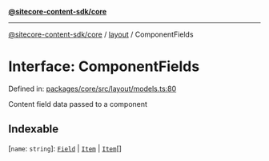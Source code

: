 [**@sitecore-content-sdk/core**](../../README.md)

***

[@sitecore-content-sdk/core](../../README.md) / [layout](../README.md) / ComponentFields

# Interface: ComponentFields

Defined in: [packages/core/src/layout/models.ts:80](https://github.com/Sitecore/xmc-jss-dev/blob/88c5c2640d5ef72e74febf33dccec61ab7a6e74d/packages/core/src/layout/models.ts#L80)

Content field data passed to a component

## Indexable

\[`name`: `string`\]: [`Field`](Field.md) \| [`Item`](Item.md) \| [`Item`](Item.md)[]
